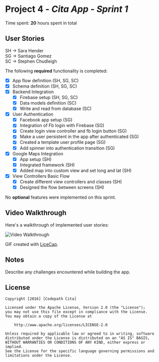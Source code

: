 # Project 4 - *Cita App - Sprint 1*

Time spent: **20** hours spent in total

## User Stories

SH -> Sara Hender  
SG -> Santiago Gomez  
SC -> Stephen Chudleigh  

The following **required** functionality is completed:

- [X] App flow definition (SH, SG, SC)
- [X] Schema definition (SH, SG, SC)
- [X] Backend Integration
   - [X] Firebase setup (SH, SG, SC)
   - [X] Data models definition (SC)
   - [X] Write and read from database (SC)
- [X] User Authentication
   - [X] Facebook app setup (SG)
   - [X] Integration of Fb login with Firebase (SG)
   - [X] Create login view controller and fb login button (SG)
   - [X] Make a user persistent in the app after authenticated (SG)
   - [X] Created a template user profile page (SG)
   - [X] Add spinner into authentication transition (SG)
- [X] Google Maps Integration
   - [X] App setup (SH)
   - [X] Integrated framework (SH)
   - [X] Added map into custom view and set long and lat (SH)
- [X] View Controllers Basic Flow
   - [X] Create different view controllers and classes (SH)
   - [X] Designed the flow between screens (SH)

No **optional** features were implemented on this sprint.


## Video Walkthrough

Here's a walkthrough of implemented user stories:

<img src='http://i.imgur.com/3KXkI20.gif' title='Video Walkthrough' width='' alt='Video Walkthrough' />

GIF created with [LiceCap](http://www.cockos.com/licecap/).

## Notes

Describe any challenges encountered while building the app.

## License

    Copyright [2016] [Codepath Cita]

    Licensed under the Apache License, Version 2.0 (the "License");
    you may not use this file except in compliance with the License.
    You may obtain a copy of the License at

        http://www.apache.org/licenses/LICENSE-2.0

    Unless required by applicable law or agreed to in writing, software
    distributed under the License is distributed on an "AS IS" BASIS,
    WITHOUT WARRANTIES OR CONDITIONS OF ANY KIND, either express or implied.
    See the License for the specific language governing permissions and
    limitations under the License.
